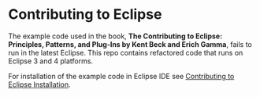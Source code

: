 # Contributing to Eclipse

The example code used in the book, **The Contributing to Eclipse: Principles, Patterns, and Plug-Ins by Kent Beck and Erich Gamma**, fails to run in the latest Eclipse. This repo contains refactored code that runs on Eclipse 3 and 4 platforms.

For installation of the example code in Eclipse IDE see <a href="https://www.codetab.org/post/contributing-to-eclipse/">Contributing to Eclipse Installation</a>.

